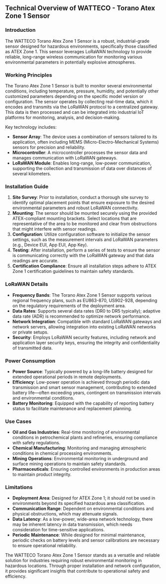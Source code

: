 ## Technical Overview of WATTECO - Torano Atex Zone 1 Sensor

### Introduction
The WATTECO Torano Atex Zone 1 Sensor is a robust, industrial-grade sensor designed for hazardous environments, specifically those classified as ATEX Zone 1. This sensor leverages LoRaWAN technology to provide reliable, long-range wireless communication for monitoring various environmental parameters in potentially explosive atmospheres.

### Working Principles
The Torano Atex Zone 1 Sensor is built to monitor several environmental conditions, including temperature, pressure, humidity, and potentially other customized parameters depending on the specific model version or configuration. The sensor operates by collecting real-time data, which it encodes and transmits via the LoRaWAN protocol to a centralized gateway. This data is then processed and can be integrated into industrial IoT platforms for monitoring, analysis, and decision-making.

Key technology includes:

- **Sensor Array**: The device uses a combination of sensors tailored to its application, often including MEMS (Micro-Electro-Mechanical Systems) sensors for precision and reliability.
- **Microcontroller**: A microcontroller processes the sensor data and manages communication with LoRaWAN gateways.
- **LoRaWAN Module**: Enables long-range, low-power communication, supporting the collection and transmission of data over distances of several kilometers.

### Installation Guide
1. **Site Survey**: Prior to installation, conduct a thorough site survey to identify optimal placement points that ensure exposure to the desired environmental parameters and robust LoRaWAN connectivity.
2. **Mounting**: The sensor should be mounted securely using the provided ATEX-compliant mounting brackets. Select locations that are representative of the area to be monitored and clear from obstructions that might interfere with sensor readings.
3. **Configuration**: Utilize configuration software to initialize the sensor settings, such as the measurement intervals and LoRaWAN parameters (e.g., Device EUI, App EUI, App Key).
4. **Testing**: After installation, perform a series of tests to ensure the sensor is communicating correctly with the LoRaWAN gateway and that data readings are accurate.
5. **Certification Compliance**: Ensure all installation steps adhere to ATEX Zone 1 certification guidelines to maintain safety standards.

### LoRaWAN Details
- **Frequency Bands**: The Torano Atex Zone 1 Sensor supports various regional frequency plans, such as EU863-870, US902-928, depending on the regulatory requirements of the deployment area.
- **Data Rates**: Supports several data rates (DR0 to DR5 typically); adaptive data rate (ADR) is recommended to optimize network performance.
- **Network Integration**: Compatible with standard LoRaWAN gateways and network servers, allowing integration into existing LoRaWAN networks or private setups.
- **Security**: Employs LoRaWAN security features, including network and application layer security keys, ensuring the integrity and confidentiality of transmitted data.

### Power Consumption
- **Power Source**: Typically powered by a long-life battery designed for extended operational periods in remote deployments.
- **Efficiency**: Low-power operation is achieved through periodic data transmission and smart sensor management, contributing to extended battery life—often exceeding years, contingent on transmission intervals and environmental conditions.
- **Battery Monitoring**: Equipped with the capability of reporting battery status to facilitate maintenance and replacement planning.

### Use Cases
- **Oil and Gas Industries**: Real-time monitoring of environmental conditions in petrochemical plants and refineries, ensuring compliance with safety regulations.
- **Chemical Manufacturing**: Monitoring and managing atmospheric conditions in chemical processing environments.
- **Mining Operations**: Environmental monitoring in underground and surface mining operations to maintain safety standards.
- **Pharmaceuticals**: Ensuring controlled environments in production areas to maintain product integrity.

### Limitations
- **Deployment Area**: Designed for ATEX Zone 1; it should not be used in environments beyond its specified hazardous area classification.
- **Communication Range**: Dependent on environmental conditions and physical obstructions, which may attenuate signals.
- **Data Latency**: As a low-power, wide-area network technology, there may be inherent latency in data transmission, which needs consideration for time-sensitive applications.
- **Periodic Maintenance**: While designed for minimal maintenance, periodic checks on battery levels and sensor calibrations are necessary to ensure operational reliability.

The WATTECO Torano Atex Zone 1 Sensor stands as a versatile and reliable solution for industries requiring robust environmental monitoring in hazardous locations. Through proper installation and network configuration, it provides significant insights that contribute to operational safety and efficiency.
